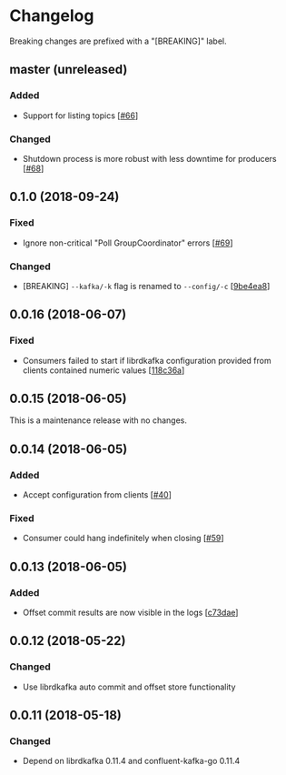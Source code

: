 # Changelog

Breaking changes are prefixed with a "[BREAKING]" label.

## master (unreleased)

### Added

- Support for listing topics [[#66](https://github.com/skroutz/rafka/pull/66)]

### Changed

- Shutdown process is more robust with less downtime for producers [[#68](https://github.com/skroutz/rafka/pull/68)]







## 0.1.0 (2018-09-24)

### Fixed

- Ignore non-critical "Poll GroupCoordinator" errors [[#69](https://github.com/skroutz/rafka/pull/69)]


### Changed

- [BREAKING] `--kafka/-k` flag is renamed to `--config/-c` [[9be4ea8](https://github.com/skroutz/rafka/commit/9be4ea84d2e7ddf8b33d90e0f6489dd07335dfef)]





## 0.0.16 (2018-06-07)

### Fixed

- Consumers failed to start if librdkafka configuration provided from
  clients contained numeric values [[118c36a](https://github.com/skroutz/rafka/commit/118c36af1969b1df81ce0d29f1a36696f94e8a2a)]









## 0.0.15 (2018-06-05)

This is a maintenance release with no changes.






## 0.0.14 (2018-06-05)

### Added

- Accept configuration from clients [[#40](https://github.com/skroutz/rafka/issues/40)]

### Fixed

- Consumer could hang indefinitely when closing [[#59](https://github.com/skroutz/rafka/issues/59)]










## 0.0.13 (2018-06-05)

### Added

- Offset commit results are now visible in the logs [[c73dae](https://github.com/skroutz/rafka/commit/c73dae044be7903d6b11109cc5cc366d61d98228)]






## 0.0.12 (2018-05-22)

### Changed

- Use librdkafka auto commit and offset store functionality











## 0.0.11 (2018-05-18)

### Changed

- Depend on librdkafka 0.11.4 and confluent-kafka-go 0.11.4
